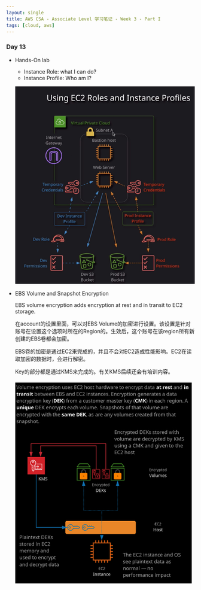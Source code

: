 ```yaml
---
layout: single
title: AWS CSA - Associate Level 学习笔记 - Week 3 - Part I
tags: [cloud, aws]
---
```


### Day 13

- Hands-On lab

  - Instance Role: what I can do?
  - Instance Profile: Who am I?

  ![image-20190918152249582](../assets/img/image-20190918152249582.png)

- EBS Volume and Snapshot Encryption

  EBS volume encryption adds encryption at rest and in transit to EC2 storage.

  在account的设置里面，可以对EBS Volume的加密进行设置。该设置是针对账号在设置这个选项时所在的Region的。生效后，这个账号在该region所有新创建的EBS卷都会加密。

  EBS卷的加密是通过EC2来完成的，并且不会对EC2造成性能影响。EC2在读取加密的数据时，会进行解密。

  Key的部分都是通过KMS来完成的。有关KMS后续还会有培训内容。

  ###### ![image-20190919142031618](../assets/img/image-20190919142031618.png)
